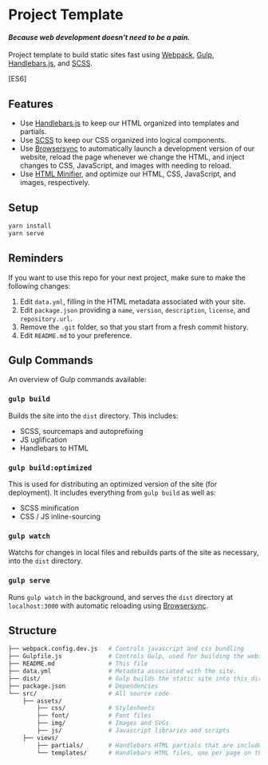 Project Template
========================================

#### _Because web development doesn't need to be a pain._

Project template to build static sites fast using [Webpack][webpack], [Gulp][gulp], [Handlebars.js][handlebars], and [SCSS][scss].

[ES6]

## Features

- Use [Handlebars.js][handlebars] to keep our HTML organized into templates and partials.
- Use [SCSS][scss] to keep our CSS organized into logical components.
- Use [Browsersync][browsersync] to automatically launch a development version of our website, reload the page whenever we change the HTML, and inject changes to CSS, JavaScript, and images with needing to reload.
- Use [HTML Minifier][htmlmin], and optimize our HTML, CSS, JavaScript, and images, respectively.

## Setup

```bash
yarn install
yarn serve
```

## Reminders

If you want to use this repo for your next project, make sure to make the following changes:

1. Edit `data.yml`, filling in the HTML metadata associated with your site.
2. Edit `package.json` providing a `name`, `version`, `description`, `license`, and `repository.url`.
3. Remove the `.git` folder, so that you start from a fresh commit history.
4. Edit `README.md` to your preference.

## Gulp Commands

An overview of Gulp commands available:

### `gulp build`

Builds the site into the `dist` directory.  This includes:

- SCSS, sourcemaps and autoprefixing
- JS uglification
- Handlebars to HTML

### `gulp build:optimized`

This is used for distributing an optimized version of the site (for deployment).  It includes everything from `gulp build` as well as:
- SCSS minification
- CSS / JS inline-sourcing 

### `gulp watch`

Watchs for changes in local files and rebuilds parts of the site as necessary, into the `dist` directory.

### `gulp serve`

Runs `gulp watch` in the background, and serves the `dist` directory at `localhost:3000` with automatic reloading using [Browsersync][browsersync].

## Structure

```bash
├── webpack.config.dev.js   # Controls javascript and css bundling
├── Gulpfile.js             # Controls Gulp, used for building the website
├── README.md               # This file
├── data.yml                # Metadata associated with the site.
├── dist/                   # Gulp builds the static site into this directory
├── package.json            # Dependencies
└── src/                    # All source code
    ├── assets/ 
        ├── css/            # Stylesheets
        ├── font/           # Font files
        ├── img/            # Images and SVGs
        ├── js/             # Javascript libraries and scripts
    ├── views/     
        ├── partials/       # Handlebars HTML partials that are included / extended
        └── templates/      # Handlebars HTML files, one per page on the site.
```

[browsersync]: http://www.browsersync.io/
[gulp]: http://gulpjs.com/
[handlebars]: http://handlebarsjs.com/
[htmlmin]: https://github.com/kangax/html-minifier
[imagemin]: https://github.com/imagemin/imagemin
[npm-install]: https://nodejs.org/en/download/
[scss]: http://sass-lang.com/
[webpack]: https://webpack.js.org/
